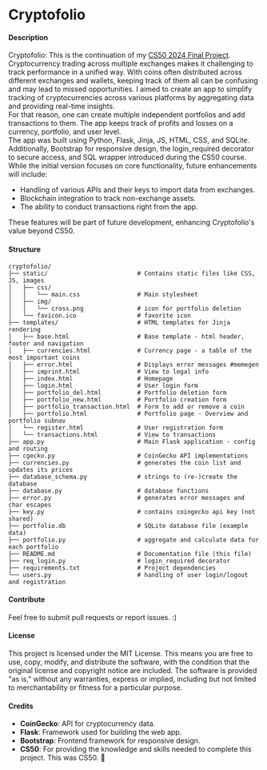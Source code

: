 # Cryptofolio
#### Description
Cryptofolio: This is the continuation of my [CS50 2024 Final Project](https://github.com/markoksb/crypto_portfolio).<br>
Cryptocurrency trading across multiple exchanges makes it challenging to track performance in a unified way. With coins often distributed across different exchanges and wallets, keeping track of them all can be confusing and may lead to missed opportunities.
I aimed to create an app to simplify tracking of cryptocurrencies across various platforms by aggregating data and providing real-time insights.<br>
For that reason, one can create multiple independent portfolios and add transactions to them. The app keeps track of profits and losses on a currency, portfolio, and user level.<br>
The app was built using Python, Flask, Jinja, JS, HTML, CSS, and SQLite. Additionally, Bootstrap for responsive design, the login_required decorator to secure access, and SQL wrapper introduced during the CS50 course.
While the initial version focuses on core functionality, future enhancements will include:
* Handling of various APIs and their keys to import data from exchanges.
* Blockchain integration to track non-exchange assets.
* The ability to conduct transactions right from the app.

These features will be part of future development, enhancing Cryptofolio's value beyond CS50.

#### Structure
```
cryptofolio/
├── static/                         # Contains static files like CSS, JS, images
│   ├── css/
│   │   └── main.css                # Main stylesheet
│   ├── img/
│   │   └── cross.png               # icon for portfolio deletion
│   └── favicon.ico                 # favorite icon
├── templates/                      # HTML templates for Jinja rendering
│   ├── base.html                   # Base template - html header, footer and navigation
│   ├── currencies.html             # Currency page - a table of the most important coins
│   ├── error.html                  # Displays error messages #memegen
│   ├── imprint.html                # View to legal info
│   ├── index.html                  # Homepage
│   ├── login.html                  # User login form
│   ├── portfolio_del.html          # Portfolio deletion form
│   ├── portfolio_new.html          # Portfolio creation form
│   ├── portfolio_transaction.html  # Form to add or remove a coin
│   ├── portfolio.html              # Portfolio page - Overview and portfolio subnav
│   └── register.html               # User registration form
│   └── transactions.html           # View to transactions
├── app.py                          # Main Flask application - config and routing
├── cgecko.py                       # CoinGecko API implementations
├── currencies.py                   # generates the coin list and updates its prices
├── database_schema.py              # strings to (re-)create the database
├── database.py                     # database functions
├── error.py                        # generates error messages and char escapes
├── key.py                          # contains coingecko api key (not shared)
├── portfolio.db                    # SQLite database file (example data)
├── portfolio.py                    # aggregate and calculate data for each portfolio
├── README.md                       # Documentation file (this file)
├── req_login.py                    # login_required decorator
├── requirements.txt                # Project dependencies
└── users.py                        # handling of user login/logout and registration
```

#### Contribute
Feel free to submit pull requests or report issues. :)

#### License
This project is licensed under the MIT License. This means you are free to use, copy, modify, and distribute the software, with the condition that the original license and copyright notice are included. The software is provided "as is," without any warranties, express or implied, including but not limited to merchantability or fitness for a particular purpose.

#### Credits
- **CoinGecko**: API for cryptocurrency data.
- **Flask**: Framework used for building the web app.
- **Bootstrap**: Frontend framework for responsive design.
- **CS50**: For providing the knowledge and skills needed to complete this project. This was CS50. 🦆
